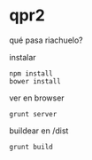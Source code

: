 qpr2
====

qué pasa riachuelo?  

instalar  
```
npm install  
bower install  
```

ver en browser  
```
grunt server  
```

buildear en /dist  
```
grunt build  
```

